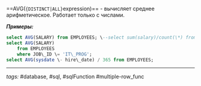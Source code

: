 ==AVG(`{DISTINCT|ALL}`expression)== - вычисляет среднее арифметическое. Работает только с числами.

***Примеры:***
```sql
select AVG(SALARY) from EMPLOYEES; \--select sum(salary)/count(\*) from EMPLOYEES;  
select AVG(SALARY)  
    from EMPLOYEES  
    where JOB\_ID \= 'IT\_PROG';  
select AVG(sysdate \- hire\_date) / 365 from EMPLOYEES;
```
---
*tags:* #database, #sql, #sqlFunction #multiple-row_func 